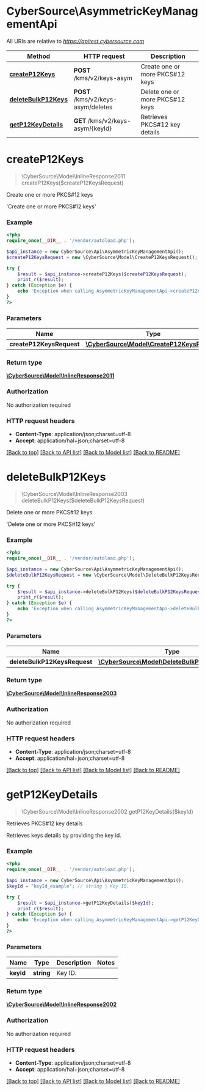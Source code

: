 # CyberSource\AsymmetricKeyManagementApi

All URIs are relative to *https://apitest.cybersource.com*

Method | HTTP request | Description
------------- | ------------- | -------------
[**createP12Keys**](AsymmetricKeyManagementApi.md#createP12Keys) | **POST** /kms/v2/keys-asym | Create one or more PKCS#12 keys
[**deleteBulkP12Keys**](AsymmetricKeyManagementApi.md#deleteBulkP12Keys) | **POST** /kms/v2/keys-asym/deletes | Delete one or more PKCS#12 keys
[**getP12KeyDetails**](AsymmetricKeyManagementApi.md#getP12KeyDetails) | **GET** /kms/v2/keys-asym/{keyId} | Retrieves PKCS#12 key details


# **createP12Keys**
> \CyberSource\Model\InlineResponse2011 createP12Keys($createP12KeysRequest)

Create one or more PKCS#12 keys

'Create one or more PKCS#12 keys'

### Example
```php
<?php
require_once(__DIR__ . '/vendor/autoload.php');

$api_instance = new CyberSource\Api\AsymmetricKeyManagementApi();
$createP12KeysRequest = new \CyberSource\Model\CreateP12KeysRequest(); // \CyberSource\Model\CreateP12KeysRequest | 

try {
    $result = $api_instance->createP12Keys($createP12KeysRequest);
    print_r($result);
} catch (Exception $e) {
    echo 'Exception when calling AsymmetricKeyManagementApi->createP12Keys: ', $e->getMessage(), PHP_EOL;
}
?>
```

### Parameters

Name | Type | Description  | Notes
------------- | ------------- | ------------- | -------------
 **createP12KeysRequest** | [**\CyberSource\Model\CreateP12KeysRequest**](../Model/CreateP12KeysRequest.md)|  |

### Return type

[**\CyberSource\Model\InlineResponse2011**](../Model/InlineResponse2011.md)

### Authorization

No authorization required

### HTTP request headers

 - **Content-Type**: application/json;charset=utf-8
 - **Accept**: application/hal+json;charset=utf-8

[[Back to top]](#) [[Back to API list]](../../README.md#documentation-for-api-endpoints) [[Back to Model list]](../../README.md#documentation-for-models) [[Back to README]](../../README.md)

# **deleteBulkP12Keys**
> \CyberSource\Model\InlineResponse2003 deleteBulkP12Keys($deleteBulkP12KeysRequest)

Delete one or more PKCS#12 keys

'Delete one or more PKCS#12 keys'

### Example
```php
<?php
require_once(__DIR__ . '/vendor/autoload.php');

$api_instance = new CyberSource\Api\AsymmetricKeyManagementApi();
$deleteBulkP12KeysRequest = new \CyberSource\Model\DeleteBulkP12KeysRequest(); // \CyberSource\Model\DeleteBulkP12KeysRequest | 

try {
    $result = $api_instance->deleteBulkP12Keys($deleteBulkP12KeysRequest);
    print_r($result);
} catch (Exception $e) {
    echo 'Exception when calling AsymmetricKeyManagementApi->deleteBulkP12Keys: ', $e->getMessage(), PHP_EOL;
}
?>
```

### Parameters

Name | Type | Description  | Notes
------------- | ------------- | ------------- | -------------
 **deleteBulkP12KeysRequest** | [**\CyberSource\Model\DeleteBulkP12KeysRequest**](../Model/DeleteBulkP12KeysRequest.md)|  |

### Return type

[**\CyberSource\Model\InlineResponse2003**](../Model/InlineResponse2003.md)

### Authorization

No authorization required

### HTTP request headers

 - **Content-Type**: application/json;charset=utf-8
 - **Accept**: application/hal+json;charset=utf-8

[[Back to top]](#) [[Back to API list]](../../README.md#documentation-for-api-endpoints) [[Back to Model list]](../../README.md#documentation-for-models) [[Back to README]](../../README.md)

# **getP12KeyDetails**
> \CyberSource\Model\InlineResponse2002 getP12KeyDetails($keyId)

Retrieves PKCS#12 key details

Retrieves keys details by providing the key id.

### Example
```php
<?php
require_once(__DIR__ . '/vendor/autoload.php');

$api_instance = new CyberSource\Api\AsymmetricKeyManagementApi();
$keyId = "keyId_example"; // string | Key ID.

try {
    $result = $api_instance->getP12KeyDetails($keyId);
    print_r($result);
} catch (Exception $e) {
    echo 'Exception when calling AsymmetricKeyManagementApi->getP12KeyDetails: ', $e->getMessage(), PHP_EOL;
}
?>
```

### Parameters

Name | Type | Description  | Notes
------------- | ------------- | ------------- | -------------
 **keyId** | **string**| Key ID. |

### Return type

[**\CyberSource\Model\InlineResponse2002**](../Model/InlineResponse2002.md)

### Authorization

No authorization required

### HTTP request headers

 - **Content-Type**: application/json;charset=utf-8
 - **Accept**: application/hal+json;charset=utf-8

[[Back to top]](#) [[Back to API list]](../../README.md#documentation-for-api-endpoints) [[Back to Model list]](../../README.md#documentation-for-models) [[Back to README]](../../README.md)

